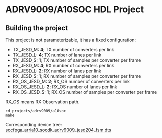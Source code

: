 # ADRV9009/A10SOC HDL Project

## Building the project

This project is not parameterizable, it has a fixed configuration:

- TX_JESD_M: **4**; TX number of converters per link
- TX_JESD_L: **4**; TX number of lanes per link
- TX_JESD_S: **1**; TX number of samples per converter per frame
- RX_JESD_M: **4**; RX number of converters per link
- RX_JESD_L: **2**; RX number of lanes per link
- RX_JESD_S: **1**; RX number of samples per converter per frame
- RX_OS_JESD_M: **2**; RX_OS number of converters per link
- RX_OS_JESD_L: **2**; RX_OS number of lanes per link
- RX_OS_JESD_S: **1**; RX_OS number of samples per converter per frame

RX_OS means RX Observation path.

```
cd projects/adrv9009/a10soc
make
```

Corresponding device tree: [socfpga_arria10_socdk_adrv9009_jesd204_fsm.dts](https://github.com/analogdevicesinc/linux/blob/main/arch/arm/boot/dts/intel/socfpga/socfpga_arria10_socdk_adrv9009_jesd204_fsm.dts)
